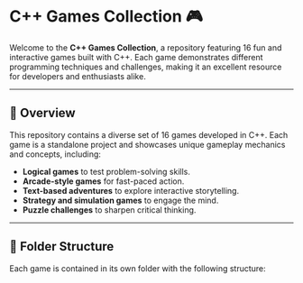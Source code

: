 # C++ Games Collection 🎮

Welcome to the **C++ Games Collection**, a repository featuring 16 fun and interactive games built with C++. Each game demonstrates different programming techniques and challenges, making it an excellent resource for developers and enthusiasts alike.

---

## 🚀 Overview

This repository contains a diverse set of 16 games developed in C++. Each game is a standalone project and showcases unique gameplay mechanics and concepts, including:

- **Logical games** to test problem-solving skills.
- **Arcade-style games** for fast-paced action.
- **Text-based adventures** to explore interactive storytelling.
- **Strategy and simulation games** to engage the mind.
- **Puzzle challenges** to sharpen critical thinking.

---

## 📂 Folder Structure

Each game is contained in its own folder with the following structure:

